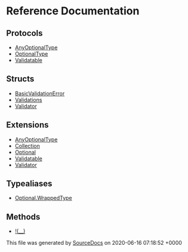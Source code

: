 # Reference Documentation

## Protocols

-   [AnyOptionalType](protocols/AnyOptionalType.md)
-   [OptionalType](protocols/OptionalType.md)
-   [Validatable](protocols/Validatable.md)

## Structs

-   [BasicValidationError](structs/BasicValidationError.md)
-   [Validations](structs/Validations.md)
-   [Validator](structs/Validator.md)

## Extensions

-   [AnyOptionalType](extensions/AnyOptionalType.md)
-   [Collection](extensions/Collection.md)
-   [Optional](extensions/Optional.md)
-   [Validatable](extensions/Validatable.md)
-   [Validator](extensions/Validator.md)

## Typealiases

-   [Optional.WrappedType](typealiases/Optional.WrappedType.md)

## Methods

-   [!(__)](methods/!(__).md)

This file was generated by [SourceDocs](https://github.com/eneko/SourceDocs) on 2020-06-16 07:18:52 +0000